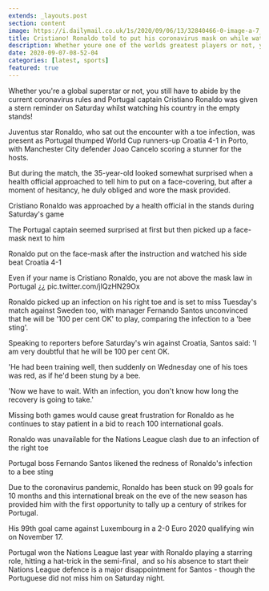 ```yaml
---
extends: _layouts.post
section: content
image: https://i.dailymail.co.uk/1s/2020/09/06/13/32840466-0-image-a-7_1599396242670.jpg 
title: Cristiano! Ronaldo told to put his coronavirus mask on while watching Portugal beat Croatia 
description: Whether youre one of the worlds greatest players or not, you still have to abide by the rules and Ronaldo looked surprised when a health official approached him, but he duly obliged and wore the mask. 
date: 2020-09-07-08-52-04 
categories: [latest, sports] 
featured: true 
--- 
```

Whether you're a global superstar or not, you still have to abide by the current coronavirus rules and Portugal captain Cristiano Ronaldo was given a stern reminder on Saturday whilst watching his country in the empty stands! 

Juventus star Ronaldo, who sat out the encounter with a toe infection, was present as Portugal thumped World Cup runners-up Croatia 4-1 in Porto, with Manchester City defender Joao Cancelo scoring a stunner for the hosts.  

But during the match, the 35-year-old looked somewhat surprised when a health official approached to tell him to put on a face-covering, but after a moment of hesitancy, he duly obliged and wore the mask provided.   

Cristiano Ronaldo was approached by a health official in the stands during Saturday's game

The Portugal captain seemed surprised at first but then picked up a face-mask next to him

Ronaldo put on the face-mask after the instruction and watched his side beat Croatia 4-1 

Even if your name is Cristiano Ronaldo, you are not above the mask law in Portugal ¿¿ pic.twitter.com/jIQzHN29Ox

Ronaldo picked up an infection on his right toe and is set to miss Tuesday's match against Sweden too, with manager Fernando Santos unconvinced that he will be '100 per cent OK' to play, comparing the infection to a 'bee sting'. 

Speaking to reporters before Saturday's win against Croatia, Santos said: 'I am very doubtful that he will be 100 per cent OK.

'He had been training well, then suddenly on Wednesday one of his toes was red, as if he'd been stung by a bee.

'Now we have to wait. With an infection, you don't know how long the recovery is going to take.'  

Missing both games would cause great frustration for Ronaldo as he continues to stay patient in a bid to reach 100 international goals. 

Ronaldo was unavailable for the Nations League clash due to an infection of the right toe 

Portugal boss Fernando Santos likened the redness of Ronaldo's infection to a bee sting

Due to the coronavirus pandemic, Ronaldo has been stuck on 99 goals for 10 months and this international break on the eve of the new season has provided him with the first opportunity to tally up a century of strikes for Portugal. 

His 99th goal came against Luxembourg in a 2-0 Euro 2020 qualifying win on November 17.  

Portugal won the Nations League last year with Ronaldo playing a starring role, hitting a hat-trick in the semi-final,  and so his absence to start their Nations League defence is a major disappointment for Santos - though the Portuguese did not miss him on Saturday night. 

